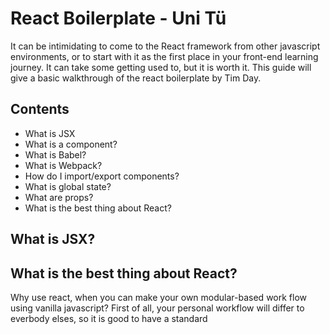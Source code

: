 # React Boilerplate - Uni Tü

It can be intimidating to come to the React framework from other javascript environments, or to start with it as the first place in your front-end learning journey.
It can take some getting used to, but it is worth it. 
This guide will give a basic walkthrough of the react boilerplate by Tim Day.

## Contents
- What is JSX
- What is a component?
- What is Babel?
- What is Webpack?
- How do I import/export components?
- What is global state?
- What are props?
- What is the best thing about React?

## What is JSX?

## What is the best thing about React?
Why use react, when you can make your own modular-based work flow using vanilla javascript? First of all, your personal workflow will differ to everbody elses, so it is good to have a standard
